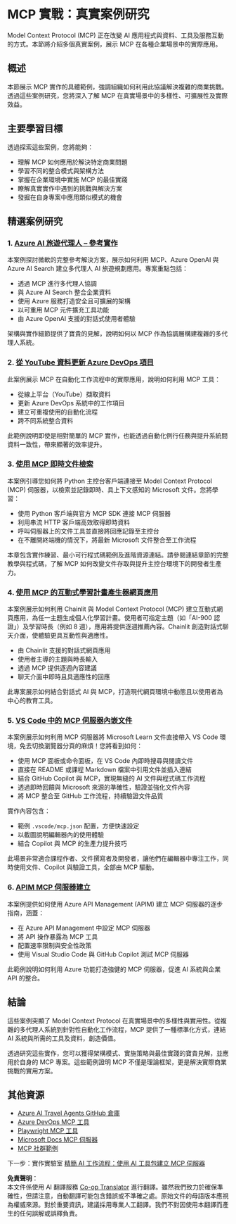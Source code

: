 <!--
CO_OP_TRANSLATOR_METADATA:
{
  "original_hash": "873741da08dd6537858d5e14c3a386e1",
  "translation_date": "2025-07-04T15:58:17+00:00",
  "source_file": "09-CaseStudy/README.md",
  "language_code": "mo"
}
-->
# MCP 實戰：真實案例研究

Model Context Protocol (MCP) 正在改變 AI 應用程式與資料、工具及服務互動的方式。本節將介紹多個真實案例，展示 MCP 在各種企業場景中的實際應用。

## 概述

本節展示 MCP 實作的具體範例，強調組織如何利用此協議解決複雜的商業挑戰。透過這些案例研究，您將深入了解 MCP 在真實場景中的多樣性、可擴展性及實際效益。

## 主要學習目標

透過探索這些案例，您將能夠：

- 理解 MCP 如何應用於解決特定商業問題
- 學習不同的整合模式與架構方法
- 掌握在企業環境中實施 MCP 的最佳實踐
- 瞭解真實實作中遇到的挑戰與解決方案
- 發掘在自身專案中應用類似模式的機會

## 精選案例研究

### 1. [Azure AI 旅遊代理人 – 參考實作](./travelagentsample.md)

本案例探討微軟的完整參考解決方案，展示如何利用 MCP、Azure OpenAI 與 Azure AI Search 建立多代理人 AI 旅遊規劃應用。專案重點包括：

- 透過 MCP 進行多代理人協調
- 與 Azure AI Search 整合企業資料
- 使用 Azure 服務打造安全且可擴展的架構
- 以可重用 MCP 元件擴充工具功能
- 由 Azure OpenAI 支援的對話式使用者體驗

架構與實作細節提供了寶貴的見解，說明如何以 MCP 作為協調層構建複雜的多代理人系統。

### 2. [從 YouTube 資料更新 Azure DevOps 項目](./UpdateADOItemsFromYT.md)

此案例展示 MCP 在自動化工作流程中的實際應用，說明如何利用 MCP 工具：

- 從線上平台（YouTube）擷取資料
- 更新 Azure DevOps 系統中的工作項目
- 建立可重複使用的自動化流程
- 跨不同系統整合資料

此範例說明即使是相對簡單的 MCP 實作，也能透過自動化例行任務與提升系統間資料一致性，帶來顯著的效率提升。

### 3. [使用 MCP 即時文件檢索](./docs-mcp/README.md)

本案例引導您如何將 Python 主控台客戶端連接至 Model Context Protocol (MCP) 伺服器，以檢索並記錄即時、具上下文感知的 Microsoft 文件。您將學習：

- 使用 Python 客戶端與官方 MCP SDK 連接 MCP 伺服器
- 利用串流 HTTP 客戶端高效取得即時資料
- 呼叫伺服器上的文件工具並直接將回應記錄至主控台
- 在不離開終端機的情況下，將最新 Microsoft 文件整合至工作流程

本章包含實作練習、最小可行程式碼範例及進階資源連結。請參閱連結章節的完整教學與程式碼，了解 MCP 如何改變文件存取與提升主控台環境下的開發者生產力。

### 4. [使用 MCP 的互動式學習計畫產生器網頁應用](./docs-mcp/README.md)

本案例展示如何利用 Chainlit 與 Model Context Protocol (MCP) 建立互動式網頁應用，為任一主題生成個人化學習計畫。使用者可指定主題（如「AI-900 認證」）及學習時長（例如 8 週），應用將提供逐週推薦內容。Chainlit 創造對話式聊天介面，使體驗更具互動性與適應性。

- 由 Chainlit 支援的對話式網頁應用
- 使用者主導的主題與時長輸入
- 透過 MCP 提供逐週內容建議
- 聊天介面中即時且具適應性的回應

此專案展示如何結合對話式 AI 與 MCP，打造現代網頁環境中動態且以使用者為中心的教育工具。

### 5. [VS Code 中的 MCP 伺服器內嵌文件](./docs-mcp/README.md)

本案例展示如何利用 MCP 伺服器將 Microsoft Learn 文件直接帶入 VS Code 環境，免去切換瀏覽器分頁的麻煩！您將看到如何：

- 使用 MCP 面板或命令面板，在 VS Code 內即時搜尋與閱讀文件
- 直接在 README 或課程 Markdown 檔案中引用文件並插入連結
- 結合 GitHub Copilot 與 MCP，實現無縫的 AI 文件與程式碼工作流程
- 透過即時回饋與 Microsoft 來源的準確性，驗證並強化文件內容
- 將 MCP 整合至 GitHub 工作流程，持續驗證文件品質

實作內容包含：
- 範例 `.vscode/mcp.json` 配置，方便快速設定
- 以截圖說明編輯器內的使用體驗
- 結合 Copilot 與 MCP 的生產力提升技巧

此場景非常適合課程作者、文件撰寫者及開發者，讓他們在編輯器中專注工作，同時使用文件、Copilot 與驗證工具，全部由 MCP 驅動。

### 6. [APIM MCP 伺服器建立](./apimsample.md)

本案例提供如何使用 Azure API Management (APIM) 建立 MCP 伺服器的逐步指南，涵蓋：

- 在 Azure API Management 中設定 MCP 伺服器
- 將 API 操作暴露為 MCP 工具
- 配置速率限制與安全性政策
- 使用 Visual Studio Code 與 GitHub Copilot 測試 MCP 伺服器

此範例說明如何利用 Azure 功能打造強健的 MCP 伺服器，促進 AI 系統與企業 API 的整合。

## 結論

這些案例突顯了 Model Context Protocol 在真實場景中的多樣性與實用性。從複雜的多代理人系統到針對性自動化工作流程，MCP 提供了一種標準化方式，連結 AI 系統與所需的工具及資料，創造價值。

透過研究這些實作，您可以獲得架構模式、實施策略與最佳實踐的寶貴見解，並應用於自身的 MCP 專案。這些範例證明 MCP 不僅是理論框架，更是解決實際商業挑戰的實用方案。

## 其他資源

- [Azure AI Travel Agents GitHub 倉庫](https://github.com/Azure-Samples/azure-ai-travel-agents)
- [Azure DevOps MCP 工具](https://github.com/microsoft/azure-devops-mcp)
- [Playwright MCP 工具](https://github.com/microsoft/playwright-mcp)
- [Microsoft Docs MCP 伺服器](https://github.com/MicrosoftDocs/mcp)
- [MCP 社群範例](https://github.com/microsoft/mcp)

下一步：實作實驗室 [精簡 AI 工作流程：使用 AI 工具包建立 MCP 伺服器](../10-StreamliningAIWorkflowsBuildingAnMCPServerWithAIToolkit/README.md)

**免責聲明**：  
本文件係使用 AI 翻譯服務 [Co-op Translator](https://github.com/Azure/co-op-translator) 進行翻譯。雖然我們致力於確保準確性，但請注意，自動翻譯可能包含錯誤或不準確之處。原始文件的母語版本應視為權威來源。對於重要資訊，建議採用專業人工翻譯。我們不對因使用本翻譯而產生的任何誤解或誤釋負責。